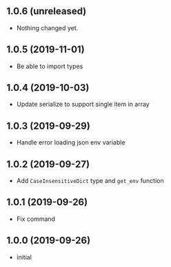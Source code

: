 1.0.6 (unreleased)
------------------

- Nothing changed yet.


1.0.5 (2019-11-01)
------------------

- Be able to import types


1.0.4 (2019-10-03)
------------------
- Update serialize to support single item in array


1.0.3 (2019-09-29)
------------------

- Handle error loading json env variable


1.0.2 (2019-09-27)
------------------

- Add `CaseInsensitiveDict` type and `get_env` function


1.0.1 (2019-09-26)
------------------

- Fix command


1.0.0 (2019-09-26)
------------------

- initial